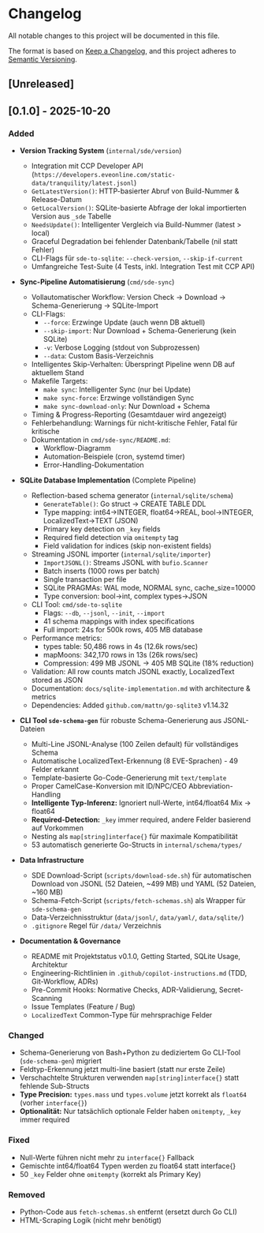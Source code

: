 # Changelog

All notable changes to this project will be documented in this file.

The format is based on [Keep a Changelog](https://keepachangelog.com/en/1.1.0/),
and this project adheres to [Semantic Versioning](https://semver.org/spec/v2.0.0.html).

## [Unreleased]

## [0.1.0] - 2025-10-20

### Added

- **Version Tracking System** (`internal/sde/version`)
  - Integration mit CCP Developer API (`https://developers.eveonline.com/static-data/tranquility/latest.jsonl`)
  - `GetLatestVersion()`: HTTP-basierter Abruf von Build-Nummer & Release-Datum
  - `GetLocalVersion()`: SQLite-basierte Abfrage der lokal importierten Version aus `_sde` Tabelle
  - `NeedsUpdate()`: Intelligenter Vergleich via Build-Nummer (latest > local)
  - Graceful Degradation bei fehlender Datenbank/Tabelle (nil statt Fehler)
  - CLI-Flags für `sde-to-sqlite`: `--check-version`, `--skip-if-current`
  - Umfangreiche Test-Suite (4 Tests, inkl. Integration Test mit CCP API)

- **Sync-Pipeline Automatisierung** (`cmd/sde-sync`)
  - Vollautomatischer Workflow: Version Check → Download → Schema-Generierung → SQLite-Import
  - CLI-Flags:
    - `--force`: Erzwinge Update (auch wenn DB aktuell)
    - `--skip-import`: Nur Download + Schema-Generierung (kein SQLite)
    - `-v`: Verbose Logging (stdout von Subprozessen)
    - `--data`: Custom Basis-Verzeichnis
  - Intelligentes Skip-Verhalten: Überspringt Pipeline wenn DB auf aktuellem Stand
  - Makefile Targets:
    - `make sync`: Intelligenter Sync (nur bei Update)
    - `make sync-force`: Erzwinge vollständigen Sync
    - `make sync-download-only`: Nur Download + Schema
  - Timing & Progress-Reporting (Gesamtdauer wird angezeigt)
  - Fehlerbehandlung: Warnings für nicht-kritische Fehler, Fatal für kritische
  - Dokumentation in `cmd/sde-sync/README.md`:
    - Workflow-Diagramm
    - Automation-Beispiele (cron, systemd timer)
    - Error-Handling-Dokumentation

- **SQLite Database Implementation** (Complete Pipeline)
  - Reflection-based schema generator (`internal/sqlite/schema`)
    - `GenerateTable()`: Go struct → CREATE TABLE DDL
    - Type mapping: int64→INTEGER, float64→REAL, bool→INTEGER, LocalizedText→TEXT (JSON)
    - Primary key detection on `_key` fields
    - Required field detection via `omitempty` tag
    - Field validation for indices (skip non-existent fields)
  - Streaming JSONL importer (`internal/sqlite/importer`)
    - `ImportJSONL()`: Streams JSONL with `bufio.Scanner`
    - Batch inserts (1000 rows per batch)
    - Single transaction per file
    - SQLite PRAGMAs: WAL mode, NORMAL sync, cache_size=10000
    - Type conversion: bool→int, complex types→JSON
  - CLI Tool: `cmd/sde-to-sqlite`
    - Flags: `--db`, `--jsonl`, `--init`, `--import`
    - 41 schema mappings with index specifications
    - Full import: 24s for 500k rows, 405 MB database
  - Performance metrics:
    - types table: 50,486 rows in 4s (12.6k rows/sec)
    - mapMoons: 342,170 rows in 13s (26k rows/sec)
    - Compression: 499 MB JSONL → 405 MB SQLite (18% reduction)
  - Validation: All row counts match JSONL exactly, LocalizedText stored as JSON
  - Documentation: `docs/sqlite-implementation.md` with architecture & metrics
  - Dependencies: Added `github.com/mattn/go-sqlite3` v1.14.32

- **CLI Tool `sde-schema-gen`** für robuste Schema-Generierung aus JSONL-Dateien
  - Multi-Line JSONL-Analyse (100 Zeilen default) für vollständiges Schema
  - Automatische LocalizedText-Erkennung (8 EVE-Sprachen) - 49 Felder erkannt
  - Template-basierte Go-Code-Generierung mit `text/template`
  - Proper CamelCase-Konversion mit ID/NPC/CEO Abbreviation-Handling
  - **Intelligente Typ-Inferenz:** Ignoriert null-Werte, int64/float64 Mix → float64
  - **Required-Detection:** `_key` immer required, andere Felder basierend auf Vorkommen
  - Nesting als `map[string]interface{}` für maximale Kompatibilität
  - 53 automatisch generierte Go-Structs in `internal/schema/types/`

- **Data Infrastructure**
  - SDE Download-Script (`scripts/download-sde.sh`) für automatischen Download von JSONL (52 Dateien, ~499 MB) und YAML (52 Dateien, ~160 MB)
  - Schema-Fetch-Script (`scripts/fetch-schemas.sh`) als Wrapper für `sde-schema-gen`
  - Data-Verzeichnisstruktur (`data/jsonl/`, `data/yaml/`, `data/sqlite/`)
  - `.gitignore` Regel für `/data/` Verzeichnis

- **Documentation & Governance**
  - README mit Projektstatus v0.1.0, Getting Started, SQLite Usage, Architektur
  - Engineering-Richtlinien in `.github/copilot-instructions.md` (TDD, Git-Workflow, ADRs)
  - Pre-Commit Hooks: Normative Checks, ADR-Validierung, Secret-Scanning
  - Issue Templates (Feature / Bug)
  - `LocalizedText` Common-Type für mehrsprachige Felder

### Changed

- Schema-Generierung von Bash+Python zu dediziertem Go CLI-Tool (`sde-schema-gen`) migriert
- Feldtyp-Erkennung jetzt multi-line basiert (statt nur erste Zeile)
- Verschachtelte Strukturen verwenden `map[string]interface{}` statt fehlende Sub-Structs
- **Type Precision:** `types.mass` und `types.volume` jetzt korrekt als `float64` (vorher `interface{}`)
- **Optionalität:** Nur tatsächlich optionale Felder haben `omitempty`, `_key` immer required

### Fixed

- Null-Werte führen nicht mehr zu `interface{}` Fallback
- Gemischte int64/float64 Typen werden zu float64 statt interface{}
- 50 `_key` Felder ohne `omitempty` (korrekt als Primary Key)

### Removed

- Python-Code aus `fetch-schemas.sh` entfernt (ersetzt durch Go CLI)
- HTML-Scraping Logik (nicht mehr benötigt)

